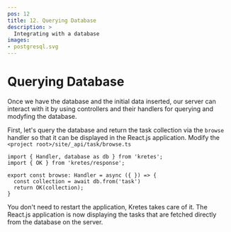 ```yaml
---
pos: 12
title: 12. Querying Database
description: >
  Integrating with a database
images:
- postgresql.svg
---
```


# Querying Database

Once we have the database and the initial data inserted, our server can interact with it by using controllers and their handlers for querying and modyfing the database.

First, let's query the database and return the task collection via the `browse` handler so that it can be displayed in the React.js application. Modify the `<project root>/site/_api/task/browse.ts`

```ts{1,6-7}
import { Handler, database as db } from 'kretes';
import { OK } from 'kretes/response';

export const browse: Handler = async ({ }) => {
  const collection = await db.from('task')
  return OK(collection);
}
```

You don't need to restart the application, Kretes takes care of it. The React.js application is now displaying the tasks that are fetched directly from the database on the server.
